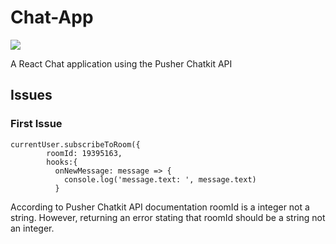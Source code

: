 # Chat-App

[![](https://img.shields.io/github/license/shahisa/mars.svg)](https://github.com/shahisa/chat-app)

A React Chat application using the Pusher Chatkit API

## Issues
### First Issue 
```
currentUser.subscribeToRoom({
        roomId: 19395163,
        hooks:{
          onNewMessage: message => {
            console.log('message.text: ', message.text)
          }
```

According to Pusher Chatkit API documentation roomId is a integer not a string. However, returning an error stating that roomId should be a string not an integer. 


